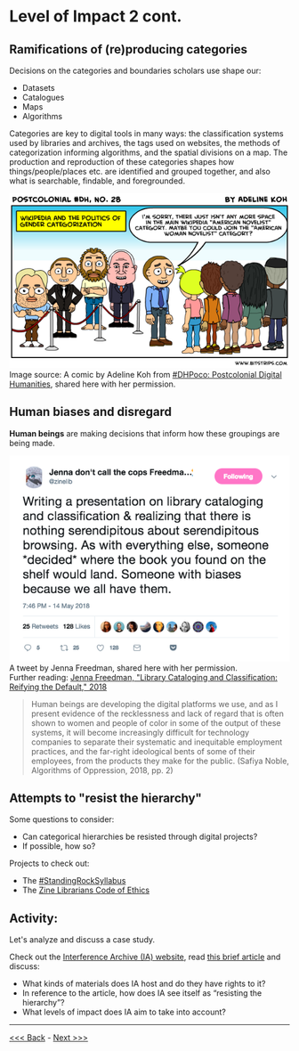# Level of Impact 2 cont.  

## Ramifications of (re)producing categories

Decisions on the categories and boundaries scholars use shape our:

* Datasets
* Catalogues
* Maps
* Algorithms

Categories are key to digital tools in many ways: the classification systems used by libraries and archives, the tags used on websites, the methods of categorization informing algorithms, and the spatial divisions on a map.  The production and reproduction of these categories shapes how things/people/places etc. are identified and grouped together, and also what is searchable, findable, and foregrounded.  

![A comic from Postcolonial #DH No. 28 by Adeline Koh: "Wikipedia and the politics of gender categorization." In the image, a bunch of white men stand to the left behind a roped off area, and a bunch of people of color and women stand to the right. A white male facing the people to the right says to them, "I'm sorry, there just isn't any more space in the main wikipedia 'American Novelist' category. Maybe you oculd join the 'American Woman Novelist' category?"](../images/wiki.png)  
Image source: A comic by Adeline Koh from [#DHPoco: Postcolonial Digital Humanities](http://dhpoco.tumblr.com/), shared here with her permission.  

## Human biases and disregard  

**Human beings** are making decisions that inform how these groupings are being made. 

![A tweet by "Jenna don't call the cops Freedman" @zinelib that reads: "Writing a presentation on library cataloging and classification & realizing that there is nothing serendipitous about serendipitous browsing. As with everything else, someone *decided* where the book you found on the shelf would land. Someone with biases because we all have them."](../images/jennatweet.png)  
A tweet by Jenna Freedman, shared here with her permission.  
Further reading: [Jenna Freedman, "Library Cataloging and Classification: Reifying the Default," 2018](https://lowereastsidelibrarian.info/talks/2018/moma)  

> Human beings are developing the digital platforms we use, and as I present evidence of the recklessness and lack of regard that is often shown to women and people of color in some of the output of these systems, it will become increasingly difficult for technology companies to separate their systematic and inequitable employment practices, and the far-right ideological bents of some of their employees, from the products they make for the public. (Safiya Noble, Algorithms of Oppression, 2018, pp. 2)  

## Attempts to "resist the hierarchy"  

Some questions to consider:  

* Can categorical hierarchies be resisted through digital projects?  
* If possible, how so?  

Projects to check out:  
* The [#StandingRockSyllabus](https://nycstandswithstandingrock.wordpress.com/standingrocksyllabus/)  
* The [Zine Librarians Code of Ethics](http://zinelibraries.info/code-of-ethics/)  

## Activity:

Let's analyze and discuss a case study.  

Check out the [Interference Archive (IA) website](http://interferencearchive.org/), read [this brief article](http://technical.ly/brooklyn/2016/11/28/interference-archive-activism-jen-hoyer/%20) and discuss:  

* What kinds of materials does IA host and do they have rights to it?
* In reference to the article, how does IA see itself as “resisting the hierarchy”?
* What levels of impact does IA aim to take into account?

******

[<<< Back](impact2.md) - [Next >>>](impact3.md)